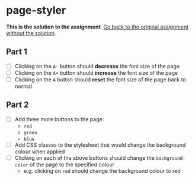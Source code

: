 # page-styler

**This is the solution to the assignment**. [Go back to the original assignment
without the solution][master].

## Part 1

- [ ] Clicking on the `A-` button should **decrease** the font size of the page
- [ ] Clicking on the `A+` button should **increase** the font size of the page
- [ ] Clicking on the `A` button should **reset** the font size of the page back
  to normal

## Part 2

- [ ] Add three more buttons to the page:
  - `red`
  - `green`
  - `blue`
- [ ] Add CSS classes to the stylesheet that would change the background colour
  when applied
- [ ] Clicking on each of the above buttons should change the `background-color`
  of the page to the specified colour
  - e.g. clicking on `red` should change the background colour to red

[master]: https://github.com/thoughtworks-jumpstart/page-styler

